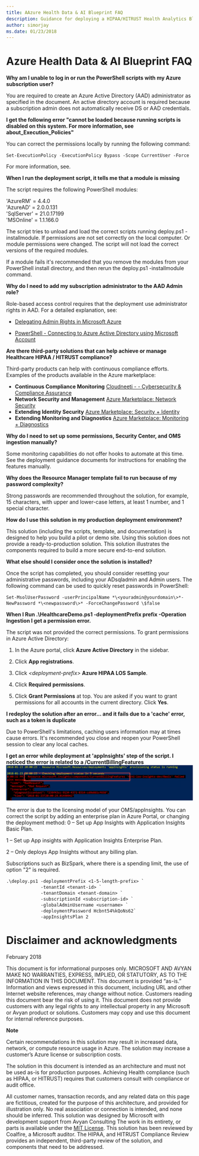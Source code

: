 ```yaml
---
title: AAzure Health Data & AI Blueprint FAQ
description: Guidance for deploying a HIPAA/HITRUST Health Analytics Blueprint 
author: simorjay
ms.date: 01/23/2018
---
```


# Azure Health Data & AI Blueprint FAQ


**Why am I unable to log in or run the PowerShell scripts with my Azure
subscription user?**

You are required to create an Azure Active Directory (AAD) administrator
as specified in the document. An active directory account is required because a subscription
admin does not automatically receive DS or AAD credentials. 

**I get the following error "cannot be loaded because running scripts is
disabled on this system. For more information, see
about\_Execution\_Policies"**

You can correct the permissions locally by running the following command:
```
Set-ExecutionPolicy -ExecutionPolicy Bypass -Scope CurrentUser -Force
```
For more information, see.

**When I run the deployment script, it tells me that a module is
missing**

The script requires the following PowerShell modules:

'AzureRM' = 4.4.0\
'AzureAD' = 2.0.0.131\
'SqlServer' = 21.0.17199\
'MSOnline' = 1.1.166.0

The script tries to unload and load the correct scripts running
deploy.ps1 -installmodule. If permissions are not set correctly
on the local computer. Or module permissions were changed. The script will not load the correct versions of the
required modules.

If a module fails it's recommended that you remove the modules from your PowerShell install directory, and then
rerun the deploy.ps1 -installmodule command.

**Why do I need to add my subscription administrator to the AAD Admin
role?**

Role-based access control requires that the deployment use administrator rights in AAD. For a detailed explanation, see:

-   [Delegating Admin Rights in Microsoft
    Azure](https://www.petri.com/delegating-admin-rights-in-microsoft-azure)

-   [PowerShell - Connecting to Azure Active Directory using Microsoft
    Account](http://stackoverflow.com/questions/29485364/powershell-connecting-to-azure-active-directory-using-microsoft-account)

**Are there third-party solutions that can help achieve or manage
Healthcare HIPAA / HITRUST compliance?**

Third-party products can help with continuous compliance efforts.
Examples of the products available in the Azure marketplace:

- **Continuous Compliance Monitoring**       [Cloudneeti - - Cybersecurity & Compliance Assurance](https://azuremarketplace.microsoft.com/en-us/marketplace/apps/cloudneeti.cloudneeti_enterpise?tab=Overview)
- **Network Security and Management**        [Azure Marketplace: Network Security](https://azuremarketplace.microsoft.com/en-us/marketplace/apps/category/networking?page=1)
- **Extending Identity Security**            [Azure Marketplace: Security + Identity](https://azuremarketplace.microsoft.com/en-us/marketplace/apps/category/security-identity?page=1)
- **Extending Monitoring and Diagnostics**   [Azure Marketplace: Monitoring + Diagnostics](https://azuremarketplace.microsoft.com/en-us/marketplace/apps/category/monitoring-management?page=1&subcategories=monitoring-diagnostics)


**Why do I need to set up some permissions, Security Center, and OMS
ingestion manually?**

Some monitoring capabilities do not offer hooks to automate at this
time. See the deployment guidance documents for instructions for
enabling the features manually.

**Why does the Resource Manager template fail to run because of my password
complexity?**

Strong passwords are recommended
throughout the solution, for example, 15 characters, with upper and lower-case
letters, at least 1 number, and 1 special character. 

**How do I use this solution in my production deployment environment?**

This solution (including the scripts, template, and documentation) is
designed to help you build a pilot or demo site. Using this solution
does not provide a ready-to-production solution.
This solution illustrates the components required to build a more secure end-to-end
solution. 


**What else should I consider once the solution is installed?**

Once the script has completed, you should consider resetting your
administrative passwords, including your ADsqladmin and Admin users. The
following command can be used to quickly reset passwords in PowerShell:
```
Set-MsolUserPassword -userPrincipalName *\<youradmin@yourdomain\>*-NewPassword *\<newpassword\>* ‑ForceChangePassword \$false
```
**When I Run .\\HealthcareDemo.ps1 -deploymentPrefix prefix -Operation
Ingestion I get a permission error.**

The script was not provided the correct permissions. To grant permissions in Azure Active Directory:

1.  In the Azure portal, click **Azure Active Directory** in the
    sidebar.

2.  Click **App registrations**.

3.  Click *\<deployment-prefix\>* **Azure HIPAA LOS Sample**.

4.  Click **Required permissions**.

5.  Click **Grant Permissions** at top. You are asked if you want to
    grant permissions for all accounts in the current directory. Click
    **Yes**.
	
**I redeploy the solution after an error... and it fails due to a 'cache' error, such as a token is duplicate**

Due to PowerShell's limitations, caching users information may at times cause errors. It's recommended you close and reopen your PowerShell session to clear any local caches. 

**I get an error while deployment at 'appInsights' step of the script. I noticed the error is related to a /CurrentBillingFeatures**
![](images/OMSlicense.png)

The error is due to the licensing model of your OMS/appInsights. You can correct the script by adding an enterprise plan in Azure Portal, or changing the deployment method:
0 – Set up App Insights with Application Insights Basic Plan.

1 – Set up App insights with Application Insights Enterprise Plan.

2 –  Only deploys App Insights without any billing plan. 

Subscriptions such as BizSpark, where there is a spending limit, the use of option "2" is required. 
```
.\deploy.ps1 -deploymentPrefix <1-5-length-prefix> `
             -tenantId <tenant-id> `
             -tenantDomain <tenant-domain> `
             -subscriptionId <subscription-id> `
             -globalAdminUsername <username> `
             -deploymentPassword Hcbnt54%kQoNs62`
             -appInsightsPlan 2            
```

# Disclaimer and acknowledgments
February 2018

This document is for informational purposes only. MICROSOFT AND AVYAN MAKE NO WARRANTIES, EXPRESS, IMPLIED, OR STATUTORY, AS TO THE INFORMATION IN THIS DOCUMENT. This document is provided “as-is.” Information and views expressed in this document, including URL and other Internet website references, may change without notice. Customers reading this document bear the risk of using it.
This document does not provide customers with any legal rights to any intellectual property in any Microsoft or Avyan product or solutions.
Customers may copy and use this document for internal reference purposes.

**Note**

Certain recommendations in this solution may result in increased data, network, or compute resource usage in Azure. The solution may increase a customer’s Azure license or subscription costs.

The solution in this document is intended as an architecture and must not be used as-is for production purposes. Achieving Health compliance (such as HIPAA, or HITRUST) requires that customers consult with compliance or audit office.  

All customer names, transaction records, and any related data on this page are fictitious, created for the purpose of this architecture, and provided for illustration only. No real association or connection is intended, and none should be inferred.
This solution was designed by Microsoft with development support from Avyan Consulting The work in its entirety, or parts is available under the [MIT License](https://opensource.org/licenses/MIT).
This solution has been reviewed by Coalfire, a Microsoft auditor. The HIPAA, and HITRUST Compliance Review provides an independent, third-party review of the solution, and components that need to be addressed.

